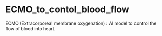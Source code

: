 # ECMO_to_contol_blood_flow
ECMO (Extracorporeal membrane oxygenation) : AI model to control the flow of blood into heart 
